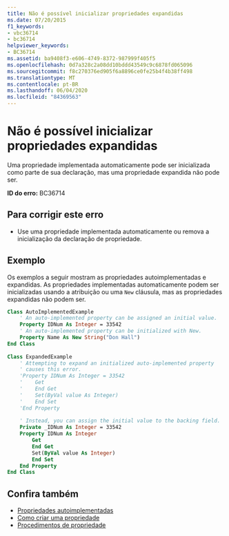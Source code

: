 ```yaml
---
title: Não é possível inicializar propriedades expandidas
ms.date: 07/20/2015
f1_keywords:
- vbc36714
- bc36714
helpviewer_keywords:
- BC36714
ms.assetid: ba9408f3-e606-4749-8372-987999f405f5
ms.openlocfilehash: 0d7a328c2a08dd10bddd43549c9c6878fd065096
ms.sourcegitcommit: f8c270376ed905f6a8896ce0fe25b4f4b38ff498
ms.translationtype: MT
ms.contentlocale: pt-BR
ms.lasthandoff: 06/04/2020
ms.locfileid: "84369563"
---
```

# <a name="expanded-properties-cannot-be-initialized"></a>Não é possível inicializar propriedades expandidas
Uma propriedade implementada automaticamente pode ser inicializada como parte de sua declaração, mas uma propriedade expandida não pode ser.  
  
 **ID do erro:** BC36714  
  
## <a name="to-correct-this-error"></a>Para corrigir este erro  
  
- Use uma propriedade implementada automaticamente ou remova a inicialização da declaração de propriedade.  
  
## <a name="example"></a>Exemplo  
 Os exemplos a seguir mostram as propriedades autoimplementadas e expandidas. As propriedades implementadas automaticamente podem ser inicializadas usando a atribuição ou uma `New` cláusula, mas as propriedades expandidas não podem ser.  
  
```vb  
Class AutoImplementedExample  
    ' An auto-implemented property can be assigned an initial value.  
    Property IDNum As Integer = 33542  
    ' An auto-implemented property can be initialized with New.  
    Property Name As New String("Don Hall")  
End Class  
  
Class ExpandedExample  
    ' Attempting to expand an initialized auto-implemented property  
    ' causes this error.  
    'Property IDNum As Integer = 33542  
    '    Get  
    '    End Get  
    '    Set(ByVal value As Integer)  
    '    End Set  
    'End Property  
  
    ' Instead, you can assign the initial value to the backing field.  
    Private _IDNum As Integer = 33542  
    Property IDNum As Integer  
        Get  
        End Get  
        Set(ByVal value As Integer)  
        End Set  
    End Property  
End Class  
```  
  
## <a name="see-also"></a>Confira também

- [Propriedades autoimplementadas](../programming-guide/language-features/procedures/auto-implemented-properties.md)
- [Como criar uma propriedade](../programming-guide/language-features/procedures/how-to-create-a-property.md)
- [Procedimentos de propriedade](../programming-guide/language-features/procedures/property-procedures.md)
